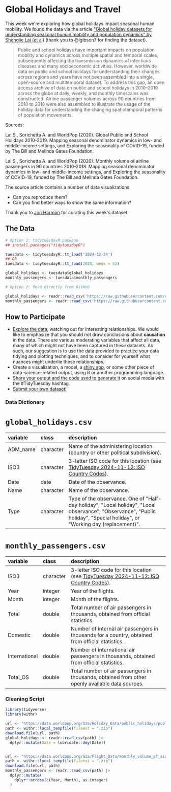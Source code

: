 # Global Holidays and Travel

This week we're exploring how global holidays impact seasonal human mobility. We found the data via the article ["Global holiday datasets for understanding seasonal human mobility and population dynamics" by Shengjie Lai (et al)](https://www.nature.com/articles/s41597-022-01120-z) (thank you to @lgibson7 for finding the dataset).

> Public and school holidays have important impacts on population mobility and dynamics across multiple spatial and temporal scales, subsequently affecting the transmission dynamics of infectious diseases and many socioeconomic activities. However, worldwide data on public and school holidays for understanding their changes across regions and years have not been assembled into a single, open-source and multitemporal dataset. To address this gap, an open access archive of data on public and school holidays in 2010–2019 across the globe at daily, weekly, and monthly timescales was constructed. Airline passenger volumes across 90 countries from 2010 to 2018 were also assembled to illustrate the usage of the holiday data for understanding the changing spatiotemporal patterns of population movements.

Sources:

Lai S., Sorichetta A. and WorldPop (2020). Global Public and School Holidays 2010-2019. Mapping seasonal denominator dynamics in low- and middle-income settings, and Exploring the seasonality of COVID-19, funded by The Bill and Melinda Gates Foundation.

Lai S., Sorichetta A. and WorldPop (2020). Monthly volume of airline passengers in 90 countries 2010-2018. Mapping seasonal denominator dynamics in low- and middle-income settings, and Exploring the seasonality of COVID-19, funded by The Bill and Melinda Gates Foundation.

The source article contains a number of data visualizations. 

- Can you reproduce them? 
- Can you find better ways to show the same information?

Thank you to [Jon Harmon](https://github.com/jonthegeek) for curating this week's dataset.

## The Data

```r
# Option 1: tidytuesdayR package 
## install.packages("tidytuesdayR")

tuesdata <- tidytuesdayR::tt_load('2024-12-24')
## OR
tuesdata <- tidytuesdayR::tt_load(2024, week = 52)

global_holidays <- tuesdata$global_holidays
monthly_passengers <- tuesdata$monthly_passengers

# Option 2: Read directly from GitHub

global_holidays <- readr::read_csv('https://raw.githubusercontent.com/rfordatascience/tidytuesday/main/data/2024/2024-12-24/global_holidays.csv')
monthly_passengers <- readr::read_csv('https://raw.githubusercontent.com/rfordatascience/tidytuesday/main/data/2024/2024-12-24/monthly_passengers.csv')
```

## How to Participate

- [Explore the data](https://r4ds.hadley.nz/), watching out for interesting relationships. We would like to emphasize that you should not draw conclusions about **causation** in the data. There are various moderating variables that affect all data, many of which might not have been captured in these datasets. As such, our suggestion is to use the data provided to practice your data tidying and plotting techniques, and to consider for yourself what nuances might underlie these relationships.
- Create a visualization, a model, a [shiny app](https://shiny.posit.co/), or some other piece of data-science-related output, using R or another programming language.
- [Share your output and the code used to generate it](../../../sharing.md) on social media with the #TidyTuesday hashtag.
- [Submit your own dataset!](../../../.github/pr_instructions.md)

### Data Dictionary

# `global_holidays.csv`

|variable |class     |description                           |
|:--------|:---------|:-------------------------------------|
|ADM_name |character |Name of the administering location (country or other political subdivision). |
|ISO3     |character |3-letter ISO code for this location (see [TidyTuesday 2024-11-12: ISO Country Codes](https://tidytues.day/2024/2024-11-12)). |
|Date     |date      |Date of the observance. |
|Name     |character |Name of the observance. |
|Type     |character |Type of the observance. One of "Half-day holiday", "Local holiday", "Local observance", "Observance", "Public holiday", "Special holiday", or "Working day (replacement)". |

# `monthly_passengers.csv`

|variable      |class     |description                           |
|:-------------|:---------|:-------------------------------------|
|ISO3          |character |3-letter ISO code for this location (see [TidyTuesday 2024-11-12: ISO Country Codes](https://tidytues.day/2024/2024-11-12)). |
|Year          |integer   |Year of the flights. |
|Month         |integer   |Month of the flights. |
|Total         |double    |Total number of air passengers in thousands, obtained from official statistics. |
|Domestic      |double    |Number of internal air passengers in thousands for a country, obtained from official statistics. |
|International |double    |Number of international air passengers in thousands, obtained from official statistics. |
|Total_OS      |double    |Total number of air passengers in thousands, obtained from other openly available data sources. |

### Cleaning Script

```r
library(tidyverse)
library(withr)

url <- "https://data.worldpop.org/GIS/Holiday_Data/public_holidays/public_holidays_2010_2019.zip"
path <- withr::local_tempfile(fileext = ".zip")
download.file(url, path)
global_holidays <- readr::read_csv(path) |> 
  dplyr::mutate(Date = lubridate::dmy(Date))


url <- "https://data.worldpop.org/GIS/Flight_Data/monthly_volume_of_airline_passengers/monthly_vol_of_airline_pass_in_90_countries_2010_2018.zip"
path <- withr::local_tempfile(fileext = ".zip")
download.file(url, path)
monthly_passengers <- readr::read_csv(path) |>
  dplyr::mutate(
    dplyr::across(c(Year, Month), as.integer)
  )
```
